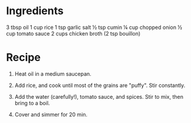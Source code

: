 Ingredients
===========
3 tbsp oil
1 cup rice
1 tsp garlic salt
½ tsp cumin
¼ cup chopped onion
½ cup tomato sauce
2 cups chicken broth (2 tsp bouillon)

Recipe
======
1. Heat oil in a medium saucepan.

2. Add rice, and cook until most of the grains are "puffy".  Stir constantly.

3. Add the water (carefully!), tomato sauce, and spices.  Stir to mix, then 
   bring to a boil.

4. Cover and simmer for 20 min.
